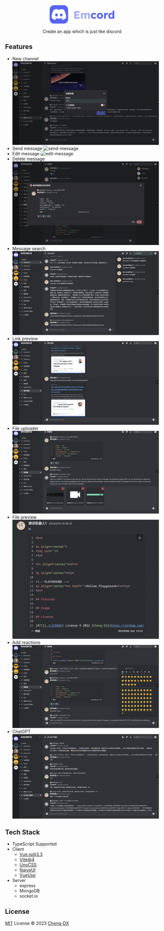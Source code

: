 <br>

<p align="center">
<img src="./docs/images/logo.png" height="60"/>
</p>

<p align="center">Create an app which is just like discord</p>

## Features
- New channel
![new-channel](/docs/images/new-channel.png)
- Send message
![send-message](/docs/images/send-message.png)
- Edit message
![edit-message](/docs/images/edit-message.png)
- Delete message
![delete-message](/docs/images/delete-message.png)
- Message search
![message-search](/docs/images/message-search.png)
- Link preview
![link-preview](/docs/images/link-preview.png)
- File uploader
![file-uploader](/docs/images/file-uploader.png)
- File preview
![file-preview](/docs/images/file-preview.png)
- Add reactions
![add-reactions](/docs/images/add-reactions.png)
- ChatGPT
![chat-gpt](/docs/images/chat-gpt.png)


## Tech Stack

- TypeScript Supported
- Client
  - [Vue.js@3.3](https://vuejs.org/)
  - [Vite@4](https://vitejs.dev/)
  - [UnoCSS](https://github.com/unocss/unocss)
  - [NaiveUI](https://www.naiveui.com/)
  - [VueUse](https://vueuse.org/)
- Server
  - express
  - MongoDB
  - socket.io

## License

[MIT](./LICENSE) License © 2023 [Cheng-DX](https://github.com/Cheng-DX)
